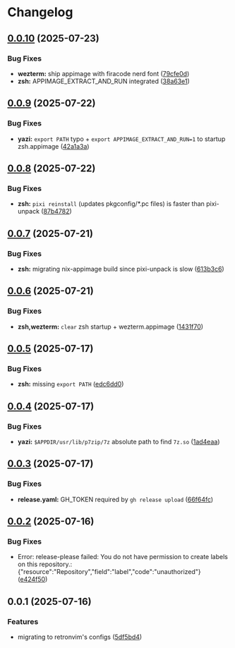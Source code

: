 # Changelog

## [0.0.10](https://github.com/YeferYV/sixelrice/compare/v0.0.9...v0.0.10) (2025-07-23)


### Bug Fixes

* **wezterm:** ship appimage with firacode nerd font ([79cfe0d](https://github.com/YeferYV/sixelrice/commit/79cfe0d39ed6955bb070859701391a92515a2b93))
* **zsh:** APPIMAGE_EXTRACT_AND_RUN integrated ([38a63e1](https://github.com/YeferYV/sixelrice/commit/38a63e1cd07c81a24369809d5095c9f6b27194fa))

## [0.0.9](https://github.com/YeferYV/sixelrice/compare/v0.0.8...v0.0.9) (2025-07-22)


### Bug Fixes

* **yazi:** `export PATH` typo + `export APPIMAGE_EXTRACT_AND_RUN=1` to startup zsh.appimage ([42a1a3a](https://github.com/YeferYV/sixelrice/commit/42a1a3ad6ce484b7bceda4a43efe8df0dff40e2e))

## [0.0.8](https://github.com/YeferYV/sixelrice/compare/v0.0.7...v0.0.8) (2025-07-22)


### Bug Fixes
* **zsh:** `pixi reinstall` (updates pkgconfig/*.pc files) is faster than pixi-unpack ([87b4782](https://github.com/YeferYV/sixelrice/commit/87b47821230c1a9fa7bb8a292f5bade382172477))

## [0.0.7](https://github.com/YeferYV/sixelrice/compare/v0.0.6...v0.0.7) (2025-07-21)


### Bug Fixes

* **zsh:** migrating nix-appimage build since pixi-unpack is slow ([613b3c6](https://github.com/YeferYV/sixelrice/commit/613b3c65eae48a71c20beb0b44fd46646ad482d0))

## [0.0.6](https://github.com/YeferYV/sixelrice/compare/v0.0.5...v0.0.6) (2025-07-21)


### Bug Fixes

* **zsh,wezterm:** `clear` zsh startup + wezterm.appimage ([1431f70](https://github.com/YeferYV/sixelrice/commit/1431f70ea330ebb121a9e3378c5e68fe6fe4c7ee))

## [0.0.5](https://github.com/YeferYV/sixelrice/compare/v0.0.4...v0.0.5) (2025-07-17)


### Bug Fixes

* **zsh:** missing `export PATH` ([edc6dd0](https://github.com/YeferYV/sixelrice/commit/edc6dd0679621c2f04e212228c54e0b8bb7a21b0))

## [0.0.4](https://github.com/YeferYV/sixelrice/compare/v0.0.3...v0.0.4) (2025-07-17)


### Bug Fixes

* **yazi:** `$APPDIR/usr/lib/p7zip/7z` absolute path to find `7z.so` ([1ad4eaa](https://github.com/YeferYV/sixelrice/commit/1ad4eaa6368be1d79c190b5624f1a3552d1e0257))

## [0.0.3](https://github.com/YeferYV/sixelrice/compare/v0.0.2...v0.0.3) (2025-07-17)


### Bug Fixes

* **release.yaml:** GH_TOKEN required by `gh release upload` ([66f64fc](https://github.com/YeferYV/sixelrice/commit/66f64fcc77377d1c69577802db3abfe7806d6ea3))

## [0.0.2](https://github.com/YeferYV/sixelrice/compare/v0.0.1...v0.0.2) (2025-07-16)

### Bug Fixes

* Error: release-please failed: You do not have permission to create labels on this repository.: {"resource":"Repository","field":"label","code":"unauthorized"} ([e424f50](https://github.com/YeferYV/sixelrice/commit/e424f50c31fa03c78c0d429ac0a9514bbe4a8e54))

## 0.0.1 (2025-07-16)

### Features

* migrating to retronvim's configs ([5df5bd4](https://github.com/YeferYV/sixelrice/commit/5df5bd4662dd67da27f2db5c79ff56922ba30ca2))
